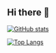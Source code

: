 ## Hi there 👋
[![GitHub stats](https://github-readme-stats.vercel.app/api?username=wada03&theme=vue-dark&show_icons=true)](https://github.com/wada03/github-readme-stats)

[![Top Langs](https://github-readme-stats.vercel.app/api/top-langs/?username=wada03&theme=vue-dark&show_icons=true&layout=compact)](https://github.com/wada03/github-readme-stats)

<!--
**wada03/wada03** is a ✨ _special_ ✨ repository because its `README.md` (this file) appears on your GitHub profile.

Here are some ideas to get you started:

- 🔭 I’m currently working on ...
- 🌱 I’m currently learning ...
- 👯 I’m looking to collaborate on ...
- 🤔 I’m looking for help with ...
- 💬 Ask me about ...
- 📫 How to reach me: ...
- 😄 Pronouns: ...
- ⚡ Fun fact: ...
-->

